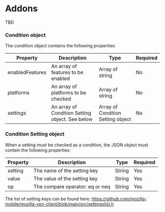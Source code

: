 # Addons

TBD

### Condition object

The condition object contains the following properties:

| Property | Description | Type | Required |
| --- | --- | --- | --- |
| enabledFeatures | An array of features to be enabled | Array of string | No |
| platforms | An array of platforms to be checked | Array of string | No |
| settings | An array of Condition Setting object. See below | Array of Condition Setting object | No |

### Condition Setting object

When a setting must be checked as a condition, the JSON object must contain the following properties:

| Property | Description | Type | Required |
| --- | --- | --- | --- |
| setting | The name of the setting key | String | Yes |
| value | The value of the setting key | String | Yes |
| op | The compare operator: eq or neq | String | Yes |

The list of setting keys can be found here: https://github.com/mozilla-mobile/mozilla-vpn-client/blob/main/src/settingslist.h
